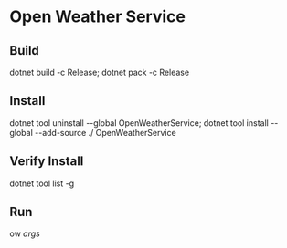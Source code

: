 # Open Weather Service

## Build

dotnet build -c Release; dotnet pack -c Release


## Install

dotnet tool uninstall --global OpenWeatherService; dotnet tool install --global --add-source ./ OpenWeatherService


## Verify Install

dotnet tool list -g


## Run

ow *args*

